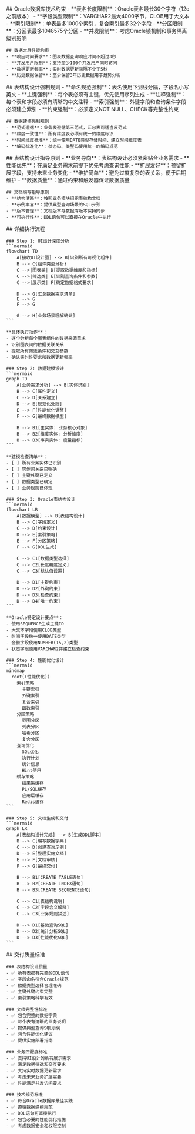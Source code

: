 <execution>
  <constraint>
    ## Oracle数据库技术约束
    - **表名长度限制**：Oracle表名最长30个字符（12c之前版本）
    - **字段类型限制**：VARCHAR2最大4000字节，CLOB用于大文本
    - **索引限制**：单表最多1000个索引，复合索引最多32个字段
    - **分区限制**：分区表最多1048575个分区
    - **并发限制**：考虑Oracle锁机制和事务隔离级别影响
    
    ## 数据大屏性能约束
    - **响应时间要求**：图表数据查询响应时间不超过3秒
    - **并发用户限制**：支持至少100个并发用户同时访问
    - **数据更新频率**：实时数据更新间隔不少于5秒
    - **历史数据保留**：至少保留3年历史数据用于趋势分析
  </constraint>

  <rule>
    ## 表结构设计强制规则
    - **命名规范强制**：表名使用下划线分隔，字段名小写英文
    - **主键强制**：每个表必须有主键，优先使用序列生成
    - **注释强制**：每个表和字段必须有清晰的中文注释
    - **索引强制**：外键字段和查询条件字段必须建立索引
    - **约束强制**：必须定义NOT NULL、CHECK等完整性约束
    
    ## 数据建模强制规则
    - **范式遵循**：业务表遵循第三范式，汇总表可适当反范式
    - **维度一致性**：所有维度表必须有统一的维度标识
    - **时间维度标准**：统一使用DATE类型存储时间，建立时间维度表
    - **编码标准化**：状态码、类型码使用统一的编码规范
  </rule>

  <guideline>
    ## 表结构设计指导原则
    - **业务导向**：表结构设计必须紧密贴合业务需求
    - **性能优先**：在满足业务需求前提下优先考虑查询性能
    - **扩展友好**：预留扩展字段，支持未来业务变化
    - **维护简单**：避免过度复杂的表关系，便于后期维护
    - **数据质量**：通过约束和触发器保证数据质量
    
    ## 文档编写指导原则
    - **结构清晰**：按照业务模块组织表结构文档
    - **示例丰富**：提供典型查询场景的SQL示例
    - **版本管理**：文档版本与数据库版本保持同步
    - **可执行性**：DDL语句可以直接在Oracle中执行
  </guideline>

  <process>
    ## 详细执行流程
    
    ### Step 1: UI设计深度分析
    ```mermaid
    flowchart TD
        A[接收UI设计图] --> B[识别所有可视化组件]
        B --> C{组件类型分析}
        C -->|图表类| D[提取数据维度和指标]
        C -->|筛选类| E[识别查询条件和参数]
        C -->|展示类| F[确定数据格式要求]
        
        D --> G[汇总数据需求清单]
        E --> G
        F --> G
        
        G --> H[业务场景理解确认]
    ```
    
    **具体执行动作**：
    - 逐个分析每个图表组件的数据来源需求
    - 识别图表间的数据关联关系
    - 提取所有筛选条件和交互参数
    - 确认实时性要求和数据更新频率
    
    ### Step 2: 数据建模设计
    ```mermaid
    graph TD
        A[业务需求分析] --> B[实体识别]
        B --> C[属性定义]
        C --> D[关系建立]
        D --> E[规范化处理]
        E --> F[性能优化调整]
        F --> G[最终数据模型]
        
        B --> B1[主实体: 业务核心对象]
        B --> B2[维度实体: 分析维度]
        B --> B3[事实实体: 度量指标]
    ```
    
    **建模检查清单**：
    - [ ] 所有业务实体已识别
    - [ ] 实体间关系已明确
    - [ ] 主键外键已定义
    - [ ] 数据类型已确定
    - [ ] 业务规则已体现
    
    ### Step 3: Oracle表结构设计
    ```mermaid
    flowchart LR
        A[数据模型] --> B[表结构设计]
        B --> C[字段定义]
        C --> D[约束设计]
        D --> E[索引策略]
        E --> F[分区策略]
        F --> G[DDL生成]
        
        C --> C1[数据类型选择]
        C --> C2[长度精度定义]
        C --> C3[默认值设置]
        
        D --> D1[主键约束]
        D --> D2[外键约束]
        D --> D3[检查约束]
        D --> D4[唯一约束]
    ```
    
    **Oracle特定设计要点**：
    - 使用SEQUENCE生成主键ID
    - 大文本字段使用CLOB类型
    - 时间字段统一使用DATE类型
    - 金额字段使用NUMBER(15,2)类型
    - 状态字段使用VARCHAR2并建立检查约束
    
    ### Step 4: 性能优化设计
    ```mermaid
    mindmap
      root((性能优化))
        索引策略
          主键索引
          外键索引
          复合索引
          函数索引
        分区策略
          范围分区
          列表分区
          哈希分区
          复合分区
        查询优化
          SQL优化
          执行计划
          统计信息
          Hint使用
        缓存策略
          结果集缓存
          PL/SQL缓存
          应用层缓存
          Redis缓存
    ```
    
    ### Step 5: 文档生成和交付
    ```mermaid
    graph LR
        A[表结构设计完成] --> B[生成DDL脚本]
        B --> C[编写数据字典]
        C --> D[创建查询示例]
        D --> E[整理实施文档]
        E --> F[文档审核]
        F --> G[最终交付]
        
        B --> B1[CREATE TABLE语句]
        B --> B2[CREATE INDEX语句]
        B --> B3[CREATE SEQUENCE语句]
        
        C --> C1[表结构说明]
        C --> C2[字段含义解释]
        C --> C3[业务规则描述]
        
        D --> D1[基础查询SQL]
        D --> D2[统计分析SQL]
        D --> D3[性能优化SQL]
    ```
  </process>

  <criteria>
    ## 交付质量标准
    
    ### 表结构设计质量
    - ✅ 所有表都有完整的DDL语句
    - ✅ 字段命名符合Oracle规范
    - ✅ 数据类型选择合理准确
    - ✅ 主键外键约束完整
    - ✅ 索引策略科学有效
    
    ### 文档完整性标准
    - ✅ 包含完整的数据字典
    - ✅ 每个表有清晰的业务说明
    - ✅ 提供典型查询SQL示例
    - ✅ 包含性能优化建议
    - ✅ 提供实施部署指南
    
    ### 业务匹配度标准
    - ✅ 支持UI设计的所有展示需求
    - ✅ 满足数据筛选和交互要求
    - ✅ 支持实时数据更新需求
    - ✅ 考虑未来业务扩展需要
    - ✅ 性能满足并发访问要求
    
    ### 技术规范标准
    - ✅ 符合Oracle数据库最佳实践
    - ✅ 遵循数据建模规范
    - ✅ DDL语句可直接执行
    - ✅ 包含必要的性能优化措施
    - ✅ 考虑数据安全和权限控制
  </criteria>
</execution>
